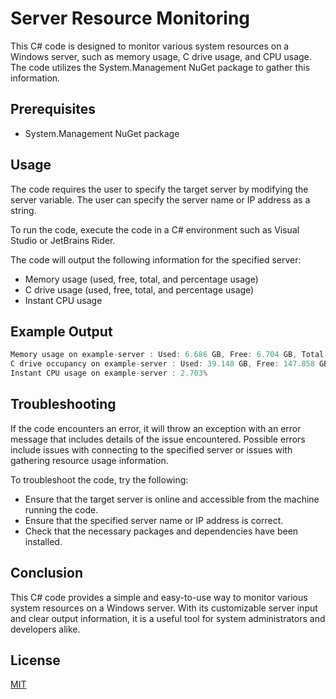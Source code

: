 
# Server Resource Monitoring

This C# code is designed to monitor various system resources on a Windows server, such as memory usage, C drive usage, and CPU usage. The code utilizes the System.Management NuGet package to gather this information.




## Prerequisites

- System.Management NuGet package
## Usage

The code requires the user to specify the target server by modifying the server variable. The user can specify the server name or IP address as a string.

To run the code, execute the code in a C# environment such as Visual Studio or JetBrains Rider.

The code will output the following information for the specified server:

- Memory usage (used, free, total, and percentage usage)
- C drive usage (used, free, total, and percentage usage)
- Instant CPU usage
## Example Output

```cs
Memory usage on example-server : Used: 6.686 GB, Free: 6.704 GB, Total: 13.391 GB, Usage: 49.898%
C drive occupancy on example-server : Used: 39.148 GB, Free: 147.858 GB, Total: 186.006 GB, Usage: 21.042%
Instant CPU usage on example-server : 2.703%
```
## Troubleshooting

If the code encounters an error, it will throw an exception with an error message that includes details of the issue encountered. Possible errors include issues with connecting to the specified server or issues with gathering resource usage information.

To troubleshoot the code, try the following:

- Ensure that the target server is online and accessible from the machine running the code.
- Ensure that the specified server name or IP address is correct.
- Check that the necessary packages and dependencies have been installed.
## Conclusion

This C# code provides a simple and easy-to-use way to monitor various system resources on a Windows server. With its customizable server input and clear output information, it is a useful tool for system administrators and developers alike.
## License

[MIT](https://github.com/seymenbahtiyar/Server_Resource_Monitoring/blob/main/LICENSE)

  

